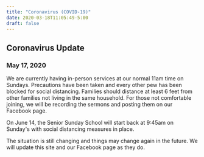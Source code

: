 ```yaml
---
title: "Coronavirus (COVID-19)"
date: 2020-03-18T11:05:49-5:00
draft: false
---
```




## Coronavirus Update

### May 17, 2020
We are currently having in-person services at our normal 11am time on Sundays. Precautions have been taken and every other pew has been blocked for social distancing. Families should distance at least 6 feet from other families not living in the same household. For those not comfortable joining, we will be recording the sermons and posting them on our Facebook page.

On June 14, the Senior Sunday School will start back at 9:45am on Sunday's with social distancing measures in place.

The situation is still changing and things may change again in the future. We will update this site and our Facebook page as they do.

